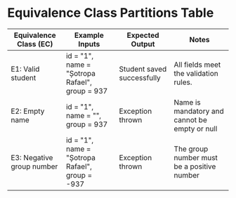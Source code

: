 # Equivalence Class Partitions Table

| Equivalence Class (EC)    | Example Inputs                                  | Expected Output            | Notes                                         |
| ------------------------- | ----------------------------------------------- | -------------------------- | --------------------------------------------- |
| E1: Valid student         | id = "1", name = "Șotropa Rafael", group = 937  | Student saved successfully | All fields meet the validation rules.         |
| E2: Empty name            | id = "1", name = "", group = 937                | Exception thrown           | Name is mandatory and cannot be empty or null |
| E3: Negative group number | id = "1", name = "Șotropa Rafael", group = -937 | Exception thrown           | The group number must be a positive number    |

